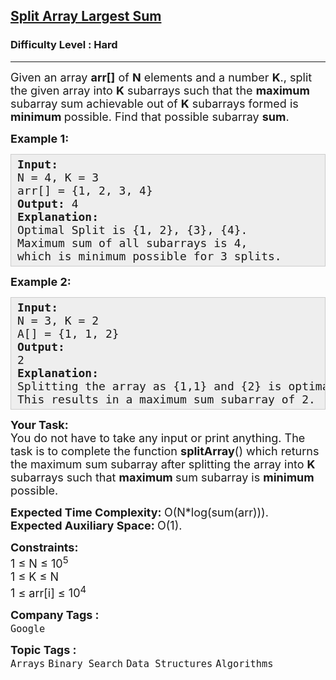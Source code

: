 <h2><a href="https://www.geeksforgeeks.org/problems/split-array-largest-sum--141634/0">Split Array Largest Sum</a></h2><h3>Difficulty Level : Hard</h3><hr><div class="problems_problem_content__Xm_eO"><p><span style="font-size: 18px;">Given an array <strong>arr[]</strong> of <strong>N</strong> elements and a number <strong>K</strong>., split the given array into <strong>K</strong> subarrays such that the <strong>maximum</strong> subarray sum achievable out of <strong>K</strong> subarrays formed is <strong>minimum </strong>possible. Find that possible subarray <strong>sum</strong>.</span></p>
<p><span style="font-size: 18px;"><strong>Example 1:</strong></span></p>
<pre style="background: #eee; border: 1px solid #ccc; padding: 5px 10px;"><span style="font-size: 18px;"><strong>Input:</strong><br>N = 4, K = 3<br>arr[] = {1, 2, 3, 4}<br><strong>Output: </strong>4<br><strong>Explanation:</strong><br>Optimal Split is {1, 2}, {3}, {4}.<br>Maximum sum of all subarrays is 4,<br>which is minimum possible for 3 splits.&nbsp;</span></pre>
<p><span style="font-size: 18px;"><strong>Example 2:</strong></span></p>
<pre style="background: #eee; border: 1px solid #ccc; padding: 5px 10px;"><span style="font-size: 18px;"><strong>Input:</strong><br>N = 3, K = 2<br>A[] = {1, 1, 2}<br><strong>Output:</strong><br>2<br><strong>Explanation:</strong><br>Splitting the array as {1,1} and {2} is optimal.<br>This results in a maximum sum subarray of 2.</span></pre>
<p><span style="font-size: 18px;"><strong>Your Task:</strong><br>You do not have to take any input or print anything. The task is to complete the function <strong>splitArray</strong>() which returns the maximum sum subarray after splitting the array into <strong>K</strong> subarrays such that <strong>maximum </strong>sum subarray is <strong>minimum </strong>possible.</span></p>
<p><span style="font-size: 18px;"><strong>Expected Time Complexity:&nbsp;</strong>O(N*log(sum(arr))).<br><strong>Expected Auxiliary Space:&nbsp;</strong>O(1).</span></p>
<p><span style="font-size: 18px;"><strong>Constraints:</strong><br>1 ≤ N ≤ 10<sup>5</sup><br>1 ≤ K ≤ N<br>1 ≤ arr[i] ≤ 10<sup>4</sup></span></p></div><p><span style=font-size:18px><strong>Company Tags : </strong><br><code>Google</code>&nbsp;<br><p><span style=font-size:18px><strong>Topic Tags : </strong><br><code>Arrays</code>&nbsp;<code>Binary Search</code>&nbsp;<code>Data Structures</code>&nbsp;<code>Algorithms</code>&nbsp;